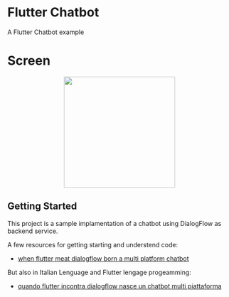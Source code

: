 # Flutter Chatbot

A Flutter Chatbot example

# Screen

<div align="center">
    <img src="https://blog.luciosoft.it/coding/quando_flutter_incontra_dialogflow_nasce_un_chatbot_multi_piattaforma/images/16XOT7i3P2Dl18n1GAGoMhd1jNoZqGOg3tY5TrMSuH4U_1.png" width="250px"></img> 
</div>

## Getting Started

This project is a sample implamentation of a chatbot using DialogFlow as backend service.

A few resources for getting starting and understend code:

- [when flutter meat dialogflow born a multi platform chatbot](https://blog.luciosoft.it/coding/when_flutter_meat_dialogflow_born_a_multi_platform_chatbot/)

But also in Italian Lenguage and Flutter lengage progeamming:
- [quando flutter incontra dialogflow nasce un chatbot multi piattaforma](https://blog.luciosoft.it/coding/quando_flutter_incontra_dialogflow_nasce_un_chatbot_multi_piattaforma/)
